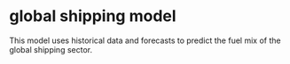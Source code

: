# global shipping model

This model uses historical data and forecasts to predict the fuel mix of the global shipping sector.

